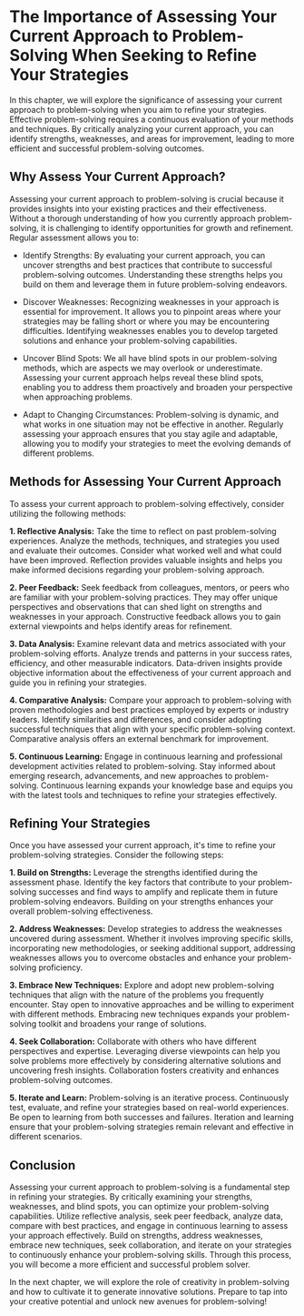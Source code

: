 The Importance of Assessing Your Current Approach to Problem-Solving When Seeking to Refine Your Strategies
====================================================================================================================

In this chapter, we will explore the significance of assessing your current approach to problem-solving when you aim to refine your strategies. Effective problem-solving requires a continuous evaluation of your methods and techniques. By critically analyzing your current approach, you can identify strengths, weaknesses, and areas for improvement, leading to more efficient and successful problem-solving outcomes.

**Why Assess Your Current Approach?**
-------------------------------------

Assessing your current approach to problem-solving is crucial because it provides insights into your existing practices and their effectiveness. Without a thorough understanding of how you currently approach problem-solving, it is challenging to identify opportunities for growth and refinement. Regular assessment allows you to:

* Identify Strengths: By evaluating your current approach, you can uncover strengths and best practices that contribute to successful problem-solving outcomes. Understanding these strengths helps you build on them and leverage them in future problem-solving endeavors.

* Discover Weaknesses: Recognizing weaknesses in your approach is essential for improvement. It allows you to pinpoint areas where your strategies may be falling short or where you may be encountering difficulties. Identifying weaknesses enables you to develop targeted solutions and enhance your problem-solving capabilities.

* Uncover Blind Spots: We all have blind spots in our problem-solving methods, which are aspects we may overlook or underestimate. Assessing your current approach helps reveal these blind spots, enabling you to address them proactively and broaden your perspective when approaching problems.

* Adapt to Changing Circumstances: Problem-solving is dynamic, and what works in one situation may not be effective in another. Regularly assessing your approach ensures that you stay agile and adaptable, allowing you to modify your strategies to meet the evolving demands of different problems.

**Methods for Assessing Your Current Approach**
-----------------------------------------------

To assess your current approach to problem-solving effectively, consider utilizing the following methods:

**1. Reflective Analysis:** Take the time to reflect on past problem-solving experiences. Analyze the methods, techniques, and strategies you used and evaluate their outcomes. Consider what worked well and what could have been improved. Reflection provides valuable insights and helps you make informed decisions regarding your problem-solving approach.

**2. Peer Feedback:** Seek feedback from colleagues, mentors, or peers who are familiar with your problem-solving practices. They may offer unique perspectives and observations that can shed light on strengths and weaknesses in your approach. Constructive feedback allows you to gain external viewpoints and helps identify areas for refinement.

**3. Data Analysis:** Examine relevant data and metrics associated with your problem-solving efforts. Analyze trends and patterns in your success rates, efficiency, and other measurable indicators. Data-driven insights provide objective information about the effectiveness of your current approach and guide you in refining your strategies.

**4. Comparative Analysis:** Compare your approach to problem-solving with proven methodologies and best practices employed by experts or industry leaders. Identify similarities and differences, and consider adopting successful techniques that align with your specific problem-solving context. Comparative analysis offers an external benchmark for improvement.

**5. Continuous Learning:** Engage in continuous learning and professional development activities related to problem-solving. Stay informed about emerging research, advancements, and new approaches to problem-solving. Continuous learning expands your knowledge base and equips you with the latest tools and techniques to refine your strategies effectively.

**Refining Your Strategies**
----------------------------

Once you have assessed your current approach, it's time to refine your problem-solving strategies. Consider the following steps:

**1. Build on Strengths:** Leverage the strengths identified during the assessment phase. Identify the key factors that contribute to your problem-solving successes and find ways to amplify and replicate them in future problem-solving endeavors. Building on your strengths enhances your overall problem-solving effectiveness.

**2. Address Weaknesses:** Develop strategies to address the weaknesses uncovered during assessment. Whether it involves improving specific skills, incorporating new methodologies, or seeking additional support, addressing weaknesses allows you to overcome obstacles and enhance your problem-solving proficiency.

**3. Embrace New Techniques:** Explore and adopt new problem-solving techniques that align with the nature of the problems you frequently encounter. Stay open to innovative approaches and be willing to experiment with different methods. Embracing new techniques expands your problem-solving toolkit and broadens your range of solutions.

**4. Seek Collaboration:** Collaborate with others who have different perspectives and expertise. Leveraging diverse viewpoints can help you solve problems more effectively by considering alternative solutions and uncovering fresh insights. Collaboration fosters creativity and enhances problem-solving outcomes.

**5. Iterate and Learn:** Problem-solving is an iterative process. Continuously test, evaluate, and refine your strategies based on real-world experiences. Be open to learning from both successes and failures. Iteration and learning ensure that your problem-solving strategies remain relevant and effective in different scenarios.

**Conclusion**
--------------

Assessing your current approach to problem-solving is a fundamental step in refining your strategies. By critically examining your strengths, weaknesses, and blind spots, you can optimize your problem-solving capabilities. Utilize reflective analysis, seek peer feedback, analyze data, compare with best practices, and engage in continuous learning to assess your approach effectively. Build on strengths, address weaknesses, embrace new techniques, seek collaboration, and iterate on your strategies to continuously enhance your problem-solving skills. Through this process, you will become a more efficient and successful problem solver.

In the next chapter, we will explore the role of creativity in problem-solving and how to cultivate it to generate innovative solutions. Prepare to tap into your creative potential and unlock new avenues for problem-solving!
